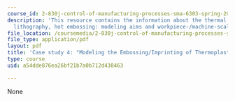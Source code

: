 ```yaml
---
course_id: 2-830j-control-of-manufacturing-processes-sma-6303-spring-2008
description: 'This resource contains the information about the thermal nanoimprint
  lithography, hot embossing: modeling aims and workpiece-/machine-scale effects.'
file_location: /coursemedia/2-830j-control-of-manufacturing-processes-sma-6303-spring-2008/a54dde876ea26bf21b7a0b712d438463_lecture22.pdf
file_type: application/pdf
layout: pdf
title: 'Case study 4: "Modeling the Embossing/Imprinting of Thermoplastic Layers'
type: course
uid: a54dde876ea26bf21b7a0b712d438463

---
```

None